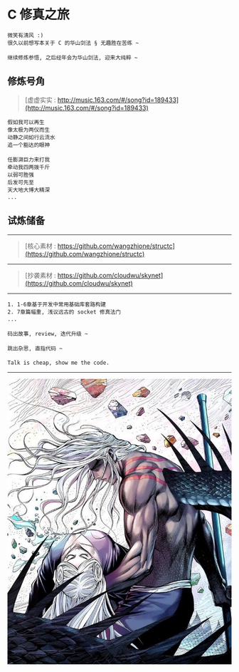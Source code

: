# C 修真之旅

    微笑有清风 :) 
    很久以前想写本关于 C 的华山剑法 § 无趣胜在苦练 ~

    继续修炼参悟, 之后经年会为华山剑法, 迎来大纯粹 ~

## 修炼号角

>[虚虚实实 : http://music.163.com/#/song?id=189433](http://music.163.com/#/song?id=189433)  

    假如我可以再生
    像太极为两仪而生
    动静之间如行云流水
    追一个豁达的眼神

    任膨湃巨力来打我
    牵动我四两拨千斤
    以弱可胜强
    后发可先至
    天大地大博大精深
    ...

## 试炼储备

***

>[核心素材 : https://github.com/wangzhione/structc](https://github.com/wangzhione/structc)

***

>[抄袭素材 : https://github.com/cloudwu/skynet](https://github.com/cloudwu/skynet) 

***

    1. 1-6章基于开发中常用基础库套路构建
    2. 7章篇幅重, 浅议远古的 socket 修真法门
    ...
    
    码出故事, review, 迭代升级 ~ 
    
    跳出杂思, 直指代码 ~ 
    
    Talk is cheap, show me the code.

***

![黑龙](./第3章-气功-系统编程简述/img/黑龙.jpg)

